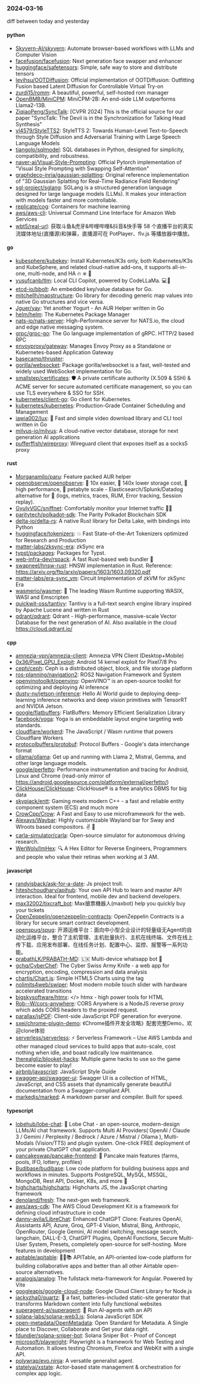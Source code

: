### 2024-03-16
diff between today and yesterday

#### python
* [Skyvern-AI/skyvern](https://github.com/Skyvern-AI/skyvern): Automate browser-based workflows with LLMs and Computer Vision
* [facefusion/facefusion](https://github.com/facefusion/facefusion): Next generation face swapper and enhancer
* [huggingface/safetensors](https://github.com/huggingface/safetensors): Simple, safe way to store and distribute tensors
* [levihsu/OOTDiffusion](https://github.com/levihsu/OOTDiffusion): Official implementation of OOTDiffusion: Outfitting Fusion based Latent Diffusion for Controllable Virtual Try-on
* [zurdi15/romm](https://github.com/zurdi15/romm): A beautiful, powerful, self-hosted rom manager
* [OpenBMB/MiniCPM](https://github.com/OpenBMB/MiniCPM): MiniCPM-2B: An end-side LLM outperforms Llama2-13B.
* [ZiqiaoPeng/SyncTalk](https://github.com/ZiqiaoPeng/SyncTalk): [CVPR 2024] This is the official source for our paper "SyncTalk: The Devil is in the Synchronization for Talking Head Synthesis"
* [yl4579/StyleTTS2](https://github.com/yl4579/StyleTTS2): StyleTTS 2: Towards Human-Level Text-to-Speech through Style Diffusion and Adversarial Training with Large Speech Language Models
* [tiangolo/sqlmodel](https://github.com/tiangolo/sqlmodel): SQL databases in Python, designed for simplicity, compatibility, and robustness.
* [naver-ai/Visual-Style-Prompting](https://github.com/naver-ai/Visual-Style-Prompting): Official Pytorch implementation of "Visual Style Prompting with Swapping Self-Attention"
* [graphdeco-inria/gaussian-splatting](https://github.com/graphdeco-inria/gaussian-splatting): Original reference implementation of "3D Gaussian Splatting for Real-Time Radiance Field Rendering"
* [sgl-project/sglang](https://github.com/sgl-project/sglang): SGLang is a structured generation language designed for large language models (LLMs). It makes your interaction with models faster and more controllable.
* [replicate/cog](https://github.com/replicate/cog): Containers for machine learning
* [aws/aws-cli](https://github.com/aws/aws-cli): Universal Command Line Interface for Amazon Web Services
* [wbt5/real-url](https://github.com/wbt5/real-url): 获取斗鱼&虎牙&哔哩哔哩&抖音&快手等 58 个直播平台的真实流媒体地址(直播源)和弹幕，直播源可在 PotPlayer、flv.js 等播放器中播放。

#### go
* [kubesphere/kubekey](https://github.com/kubesphere/kubekey): Install Kubernetes/K3s only, both Kubernetes/K3s and KubeSphere, and related cloud-native add-ons, it supports all-in-one, multi-node, and HA 🔥 ⎈ 🐳
* [yusufcanb/tlm](https://github.com/yusufcanb/tlm): Local CLI Copilot, powered by CodeLLaMa. 💻🦙
* [etcd-io/bbolt](https://github.com/etcd-io/bbolt): An embedded key/value database for Go.
* [mitchellh/mapstructure](https://github.com/mitchellh/mapstructure): Go library for decoding generic map values into native Go structures and vice versa.
* [Jguer/yay](https://github.com/Jguer/yay): Yet another Yogurt - An AUR Helper written in Go
* [helm/helm](https://github.com/helm/helm): The Kubernetes Package Manager
* [nats-io/nats-server](https://github.com/nats-io/nats-server): High-Performance server for NATS.io, the cloud and edge native messaging system.
* [grpc/grpc-go](https://github.com/grpc/grpc-go): The Go language implementation of gRPC. HTTP/2 based RPC
* [envoyproxy/gateway](https://github.com/envoyproxy/gateway): Manages Envoy Proxy as a Standalone or Kubernetes-based Application Gateway
* [basecamp/thruster](https://github.com/basecamp/thruster): 
* [gorilla/websocket](https://github.com/gorilla/websocket): Package gorilla/websocket is a fast, well-tested and widely used WebSocket implementation for Go.
* [smallstep/certificates](https://github.com/smallstep/certificates): 🛡️ A private certificate authority (X.509 & SSH) & ACME server for secure automated certificate management, so you can use TLS everywhere & SSO for SSH.
* [kubernetes/client-go](https://github.com/kubernetes/client-go): Go client for Kubernetes.
* [kubernetes/kubernetes](https://github.com/kubernetes/kubernetes): Production-Grade Container Scheduling and Management
* [iawia002/lux](https://github.com/iawia002/lux): 👾 Fast and simple video download library and CLI tool written in Go
* [milvus-io/milvus](https://github.com/milvus-io/milvus): A cloud-native vector database, storage for next generation AI applications
* [pufferffish/wireproxy](https://github.com/pufferffish/wireproxy): Wireguard client that exposes itself as a socks5 proxy

#### rust
* [Morganamilo/paru](https://github.com/Morganamilo/paru): Feature packed AUR helper
* [openobserve/openobserve](https://github.com/openobserve/openobserve): 🚀 10x easier, 🚀 140x lower storage cost, 🚀 high performance, 🚀 petabyte scale - Elasticsearch/Splunk/Datadog alternative for 🚀 (logs, metrics, traces, RUM, Error tracking, Session replay).
* [GyulyVGC/sniffnet](https://github.com/GyulyVGC/sniffnet): Comfortably monitor your Internet traffic 🕵️‍♂️
* [paritytech/polkadot-sdk](https://github.com/paritytech/polkadot-sdk): The Parity Polkadot Blockchain SDK
* [delta-io/delta-rs](https://github.com/delta-io/delta-rs): A native Rust library for Delta Lake, with bindings into Python
* [huggingface/tokenizers](https://github.com/huggingface/tokenizers): 💥 Fast State-of-the-Art Tokenizers optimized for Research and Production
* [matter-labs/zksync-era](https://github.com/matter-labs/zksync-era): zkSync era
* [typst/packages](https://github.com/typst/packages): Packages for Typst.
* [web-infra-dev/rspack](https://github.com/web-infra-dev/rspack): A fast Rust-based web bundler 🦀️
* [swapneel/hnsw-rust](https://github.com/swapneel/hnsw-rust): HNSW implementation in Rust. Reference: https://arxiv.org/ftp/arxiv/papers/1603/1603.09320.pdf
* [matter-labs/era-sync_vm](https://github.com/matter-labs/era-sync_vm): Circuit Implementation of zkVM for zkSync Era
* [wasmerio/wasmer](https://github.com/wasmerio/wasmer): 🚀 The leading Wasm Runtime supporting WASIX, WASI and Emscripten
* [quickwit-oss/tantivy](https://github.com/quickwit-oss/tantivy): Tantivy is a full-text search engine library inspired by Apache Lucene and written in Rust
* [qdrant/qdrant](https://github.com/qdrant/qdrant): Qdrant - High-performance, massive-scale Vector Database for the next generation of AI. Also available in the cloud https://cloud.qdrant.io/

#### cpp
* [amnezia-vpn/amnezia-client](https://github.com/amnezia-vpn/amnezia-client): Amnezia VPN Client (Desktop+Mobile)
* [0x36/Pixel_GPU_Exploit](https://github.com/0x36/Pixel_GPU_Exploit): Android 14 kernel exploit for Pixel7/8 Pro
* [ceph/ceph](https://github.com/ceph/ceph): Ceph is a distributed object, block, and file storage platform
* [ros-planning/navigation2](https://github.com/ros-planning/navigation2): ROS2 Navigation Framework and System
* [openvinotoolkit/openvino](https://github.com/openvinotoolkit/openvino): OpenVINO™ is an open-source toolkit for optimizing and deploying AI inference
* [dusty-nv/jetson-inference](https://github.com/dusty-nv/jetson-inference): Hello AI World guide to deploying deep-learning inference networks and deep vision primitives with TensorRT and NVIDIA Jetson.
* [google/flatbuffers](https://github.com/google/flatbuffers): FlatBuffers: Memory Efficient Serialization Library
* [facebook/yoga](https://github.com/facebook/yoga): Yoga is an embeddable layout engine targeting web standards.
* [cloudflare/workerd](https://github.com/cloudflare/workerd): The JavaScript / Wasm runtime that powers Cloudflare Workers
* [protocolbuffers/protobuf](https://github.com/protocolbuffers/protobuf): Protocol Buffers - Google's data interchange format
* [ollama/ollama](https://github.com/ollama/ollama): Get up and running with Llama 2, Mistral, Gemma, and other large language models.
* [google/perfetto](https://github.com/google/perfetto): Performance instrumentation and tracing for Android, Linux and Chrome (read-only mirror of https://android.googlesource.com/platform/external/perfetto/)
* [ClickHouse/ClickHouse](https://github.com/ClickHouse/ClickHouse): ClickHouse® is a free analytics DBMS for big data
* [skypjack/entt](https://github.com/skypjack/entt): Gaming meets modern C++ - a fast and reliable entity component system (ECS) and much more
* [CrowCpp/Crow](https://github.com/CrowCpp/Crow): A Fast and Easy to use microframework for the web.
* [Alexays/Waybar](https://github.com/Alexays/Waybar): Highly customizable Wayland bar for Sway and Wlroots based compositors. ✌️ 🎉
* [carla-simulator/carla](https://github.com/carla-simulator/carla): Open-source simulator for autonomous driving research.
* [WerWolv/ImHex](https://github.com/WerWolv/ImHex): 🔍 A Hex Editor for Reverse Engineers, Programmers and people who value their retinas when working at 3 AM.

#### javascript
* [randyisback/ask-for-a-date](https://github.com/randyisback/ask-for-a-date): Js project troll.
* [hiteshchoudhary/apihub](https://github.com/hiteshchoudhary/apihub): Your own API Hub to learn and master API interaction. Ideal for frontend, mobile dev and backend developers.
* [max32002/tixcraft_bot](https://github.com/max32002/tixcraft_bot): Max搶票機器人(maxbot) help you quickly buy your tickets
* [OpenZeppelin/openzeppelin-contracts](https://github.com/OpenZeppelin/openzeppelin-contracts): OpenZeppelin Contracts is a library for secure smart contract development.
* [openspug/spug](https://github.com/openspug/spug): 开源运维平台：面向中小型企业设计的轻量级无Agent的自动化运维平台，整合了主机管理、主机批量执行、主机在线终端、文件在线上传下载、应用发布部署、在线任务计划、配置中心、监控、报警等一系列功能。
* [prabathLK/PRABATH-MD](https://github.com/prabathLK/PRABATH-MD): 🇱🇰 Multi-device whatsapp bot 🎉
* [gchq/CyberChef](https://github.com/gchq/CyberChef): The Cyber Swiss Army Knife - a web app for encryption, encoding, compression and data analysis
* [chartjs/Chart.js](https://github.com/chartjs/Chart.js): Simple HTML5 Charts using the <canvas> tag
* [nolimits4web/swiper](https://github.com/nolimits4web/swiper): Most modern mobile touch slider with hardware accelerated transitions
* [bigskysoftware/htmx](https://github.com/bigskysoftware/htmx): </> htmx - high power tools for HTML
* [Rob--W/cors-anywhere](https://github.com/Rob--W/cors-anywhere): CORS Anywhere is a NodeJS reverse proxy which adds CORS headers to the proxied request.
* [parallax/jsPDF](https://github.com/parallax/jsPDF): Client-side JavaScript PDF generation for everyone.
* [sxei/chrome-plugin-demo](https://github.com/sxei/chrome-plugin-demo): 《Chrome插件开发全攻略》配套完整Demo，欢迎clone体验
* [serverless/serverless](https://github.com/serverless/serverless): ⚡ Serverless Framework – Use AWS Lambda and other managed cloud services to build apps that auto-scale, cost nothing when idle, and boast radically low maintenance.
* [therealgliz/blooket-hacks](https://github.com/therealgliz/blooket-hacks): Multiple game hacks to use so the game become easier to play!
* [airbnb/javascript](https://github.com/airbnb/javascript): JavaScript Style Guide
* [swagger-api/swagger-ui](https://github.com/swagger-api/swagger-ui): Swagger UI is a collection of HTML, JavaScript, and CSS assets that dynamically generate beautiful documentation from a Swagger-compliant API.
* [markedjs/marked](https://github.com/markedjs/marked): A markdown parser and compiler. Built for speed.

#### typescript
* [lobehub/lobe-chat](https://github.com/lobehub/lobe-chat): 🤯 Lobe Chat - an open-source, modern-design LLMs/AI chat framework. Supports Multi AI Providers( OpenAI / Claude 3 / Gemini / Perplexity / Bedrock / Azure / Mistral / Ollama ), Multi-Modals (Vision/TTS) and plugin system. One-click FREE deployment of your private ChatGPT chat application.
* [pancakeswap/pancake-frontend](https://github.com/pancakeswap/pancake-frontend): 🥞 Pancake main features (farms, pools, IFO, lottery, profiles)
* [Budibase/budibase](https://github.com/Budibase/budibase): Low code platform for building business apps and workflows in minutes. Supports PostgreSQL, MySQL, MSSQL, MongoDB, Rest API, Docker, K8s, and more 🚀
* [highcharts/highcharts](https://github.com/highcharts/highcharts): Highcharts JS, the JavaScript charting framework
* [denoland/fresh](https://github.com/denoland/fresh): The next-gen web framework.
* [aws/aws-cdk](https://github.com/aws/aws-cdk): The AWS Cloud Development Kit is a framework for defining cloud infrastructure in code
* [danny-avila/LibreChat](https://github.com/danny-avila/LibreChat): Enhanced ChatGPT Clone: Features OpenAI, Assistants API, Azure, Groq, GPT-4 Vision, Mistral, Bing, Anthropic, OpenRouter, Google Gemini, AI model switching, message search, langchain, DALL-E-3, ChatGPT Plugins, OpenAI Functions, Secure Multi-User System, Presets, completely open-source for self-hosting. More features in development
* [apitable/apitable](https://github.com/apitable/apitable): 🚀🎉📚 APITable, an API-oriented low-code platform for building collaborative apps and better than all other Airtable open-source alternatives.
* [analogjs/analog](https://github.com/analogjs/analog): The fullstack meta-framework for Angular. Powered by Vite
* [googleapis/google-cloud-node](https://github.com/googleapis/google-cloud-node): Google Cloud Client Library for Node.js
* [jackyzha0/quartz](https://github.com/jackyzha0/quartz): 🌱 a fast, batteries-included static-site generator that transforms Markdown content into fully functional websites
* [superagent-ai/superagent](https://github.com/superagent-ai/superagent): 🥷 Run AI-agents with an API
* [solana-labs/solana-web3.js](https://github.com/solana-labs/solana-web3.js): Solana JavaScript SDK
* [open-metadata/OpenMetadata](https://github.com/open-metadata/OpenMetadata): Open Standard for Metadata. A Single place to Discover, Collaborate and Get your data right.
* [fdundjer/solana-sniper-bot](https://github.com/fdundjer/solana-sniper-bot): Solana Sniper Bot - Proof of Concept
* [microsoft/playwright](https://github.com/microsoft/playwright): Playwright is a framework for Web Testing and Automation. It allows testing Chromium, Firefox and WebKit with a single API.
* [polywrap/evo.ninja](https://github.com/polywrap/evo.ninja): A versatile generalist agent.
* [statelyai/xstate](https://github.com/statelyai/xstate): Actor-based state management & orchestration for complex app logic.
